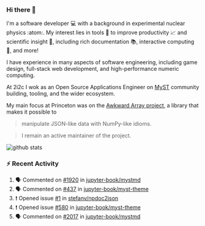 ### Hi there 👋 

I'm a software developer 💻 with a background in experimental nuclear physics :atom:. My interest lies in tools :wrench: to improve productivity :chart_with_upwards_trend: and scientific insight :telescope:, including rich documentation 📚, interactive computing 🧮, and more! 

I have experience in many aspects of software engineering, including game design, full-stack web development, and high-performance numeric computing. 

At 2i2c I wok as an Open Source Applications Engineer on [MyST](https://github.com/jupyter-book/mystmd) community building, tooling, and the wider ecosystem. 

My main focus at Princeton was on the [Awkward Array project](awkward-array.org/), a library that makes it possible to 
> manipulate JSON-like data with NumPy-like idioms.

> I remain an active maintainer of the project. 

![github stats](https://github-readme-stats.vercel.app/api?username=agoose77&show_icons=true&hide_rank=true&hide_title=true&bg_color=30,e76445,904e95&text_color=efe3ec&icon_color=efe3ec)
<!--
**agoose77/agoose77** is a ✨ _special_ ✨ repository because its `README.md` (this file) appears on your GitHub profile.

Here are some ideas to get you started:

- 🔭 I’m currently working on ...
- 🌱 I’m currently learning ...
- 👯 I’m looking to collaborate on ...
- 🤔 I’m looking for help with ...
- 💬 Ask me about ...
- 📫 How to reach me: ...
- 😄 Pronouns: ...
- ⚡ Fun fact: ...
-->

### :zap: Recent Activity

<!--START_SECTION:activity-->
1. 🗣 Commented on [#1920](https://github.com/jupyter-book/mystmd/issues/1920#issuecomment-2885245822) in [jupyter-book/mystmd](https://github.com/jupyter-book/mystmd)
2. 🗣 Commented on [#437](https://github.com/jupyter-book/myst-theme/issues/437#issuecomment-2885231395) in [jupyter-book/myst-theme](https://github.com/jupyter-book/myst-theme)
3. ❗ Opened issue [#1](https://github.com/stefanv/npdoc2json/issues/1) in [stefanv/npdoc2json](https://github.com/stefanv/npdoc2json)
4. ❗ Opened issue [#580](https://github.com/jupyter-book/myst-theme/issues/580) in [jupyter-book/myst-theme](https://github.com/jupyter-book/myst-theme)
5. 🗣 Commented on [#2017](https://github.com/jupyter-book/mystmd/issues/2017#issuecomment-2881521559) in [jupyter-book/mystmd](https://github.com/jupyter-book/mystmd)
<!--END_SECTION:activity-->
